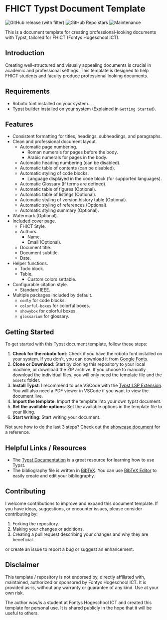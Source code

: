 # FHICT Typst Document Template

![GitHub release (with filter)](https://img.shields.io/github/v/release/TomVer99/FHICT-typst-template?style=flat-square)
![GitHub Repo stars](https://img.shields.io/github/stars/TomVer99/FHICT-typst-template?style=flat-square)
![Maintenance](https://img.shields.io/maintenance/Yes/2023?style=flat-square)

This is a document template for creating professional-looking documents with Typst, tailored for FHICT (Fontys Hogeschool ICT).

## Introduction

Creating well-structured and visually appealing documents is crucial in academic and professional settings. This template is designed to help FHICT students and faculty produce professional looking documents.

## Requirements

- Roboto font installed on your system.
- Typst builder installed on your system (Explained in `Getting Started`).

## Features

- Consistent formatting for titles, headings, subheadings, and paragraphs.
- Clean and professional document layout.
  - Automatic page numbering.
    - Roman numerals for pages before the body.
    - Arabic numerals for pages in the body.
  - Automatic heading numbering (can be disabled).
  - Automatic table of contents (can be disabled).
  - Automatic styling of code blocks.
    - Language displayed in the code block (for supported languages).
  - Automatic Glossary (If terms are defined).
  - Automatic table of figures (Optional).
  - Automatic table of listings (Optional).
  - Automatic styling of version history table (Optional).
  - Automatic styling of references (Optional).
  - Automatic styling summary (Optional).
- Watermark (Optional).
- Included cover page.
  - FHICT Style.
  - Authors.
    - Name.
    - Email (Optional).
  - Document title.
  - Document subtitle.
  - Date.
- Helper functions.
  - Todo block.
  - Table.
    - Custom colors settable.
- Configurable citation style.
  - Standard IEEE.
- Multiple packages included by default.
  - `codly` for code blocks.
  - `colorful-boxes` for colorful boxes.
  - `showybox` for colorful boxes.
  - `glossarium` for glossary.

## Getting Started

To get started with this Typst document template, follow these steps:

1. **Check for the roboto font**: Check if you have the roboto font installed on your system. If you don't, you can download it from [Google Fonts](https://fonts.google.com/specimen/Roboto).
2. **Clone or Download**: Start by cloning this repository to your local machine, or download the ZIP archive. If you choose to manually download the individual files, you will only need the template file and the `assets` folder.
3. **Install Typst**: I recommend to use VSCode with the [Typst LSP Extension](https://marketplace.visualstudio.com/items?itemName=nvarner.typst-lsp). You will also need a PDF viewer in VSCode if you want to view the document live.
4. **Import the template**: Import the template into your own typst document.
5. **Set the available options**: Set the available options in the template file to your liking.
6. **Start writing**: Start writing your document.

Not sure how to do the last 3 steps? Check out the [showcase document](showcase.typ) for a reference.

## Helpful Links / Resources

- The [Typst Documentation](https://typst.app/docs/) is a great resource for learning how to use Typst.
- The bibliography file is written in [BibTeX](http://www.bibtex.org/Format/). You can use [BibTeX Editor](https://truben.no/latex/bibtex/) to easily create and edit your bibliography.

## Contributing

I welcome contributions to improve and expand this document template. If you have ideas, suggestions, or encounter issues, please consider contributing by:

1. Forking the repository.
2. Making your changes or additions.
3. Creating a pull request describing your changes and why they are beneficial.

or create an issue to report a bug or suggest an enhancement.

## Disclaimer

This template / repository is not endorsed by, directly affiliated with, maintained, authorized or sponsored by Fontys Hogeschool ICT. It is provided as-is, without any warranty or guarantee of any kind. Use at your own risk.

The author was/is a student at Fontys Hogeschool ICT and created this template for personal use. It is shared publicly in the hope that it will be useful to others.
